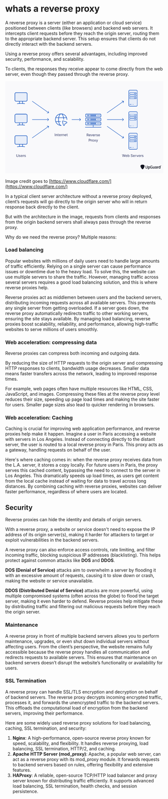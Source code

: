 # whats a reverse proxy

A reverse proxy is a server (either an application or cloud service) positioned between clients (like browsers) and backend web servers. It intercepts client requests before they reach the origin server, routing them to the appropriate backend server. This setup ensures that clients do not directly interact with the backend servers.

Using a reverse proxy offers several advantages, including improved security, performance, and scalability.

To clients, the responses they receive appear to come directly from the web server, even though they passed through the reverse proxy.

![reverse proxy](reverse-proxy.png)

Image credit goes to [https://www.cloudflare.com/](https://www.cloudflare.com/)

In a typical client server architecture without a reverse proxy deployed, client’s requests will go directly to the origin server who will in return response back directly to the client.

But with the architecture in the image, requests from clients and responses from the origin backend servers shall always pass through the reverse proxy.

Why do we need the reverse proxy? Multiple reasons:

### Load balancing

Popular websites with millions of daily users need to handle large amounts of traffic efficiently. Relying on a single server can cause performance issues or downtime due to the heavy load. To solve this, the website can use multiple servers to share the traffic. However, managing traffic across several servers requires a good load balancing solution, and this is where reverse proxies help.

Reverse proxies act as middlemen between users and the backend servers, distributing incoming requests across all available servers. This prevents any single server from getting overloaded. If a server goes down, the reverse proxy automatically redirects traffic to other working servers, ensuring the site stays available. By managing load balancing, reverse proxies boost scalability, reliability, and performance, allowing high-traffic websites to serve millions of users smoothly.

### Web acceleration: compressing data

Reverse proxies can compress both incoming and outgoing data.

By reducing the size of HTTP requests to the origin server and compressing HTTP responses to clients, bandwidth usage decreases. Smaller data means faster transfers across the network, leading to improved response times.

For example, web pages often have multiple resources like HTML, CSS, JavaScript, and images. Compressing these files at the reverse proxy level reduces their size, speeding up page load times and making the site faster for users. Smaller page sizes also lead to quicker rendering in browsers.

### Web acceleration: Caching

Caching is crucial for improving web application performance, and reverse proxies help make it happen. Imagine a user in Paris accessing a website with servers in Los Angeles. Instead of connecting directly to the distant server, the user is routed to a local reverse proxy in Paris. This proxy acts as a gateway, handling requests on behalf of the user.

Here's where caching comes in: when the reverse proxy receives data from the L.A. server, it stores a copy locally. For future users in Paris, the proxy serves this cached content, bypassing the need to connect to the server in Los Angeles. This dramatically speeds up load times, as users get content from the local cache instead of waiting for data to travel across long distances. By combining caching with reverse proxies, websites can deliver faster performance, regardless of where users are located.

## Security 

Reverse proxies can hide the identity and details of origin servers.

With a reverse proxy, a website or service doesn't need to expose the IP address of its origin server(s), making it harder for attackers to target or exploit vulnerabilities in the backend servers.

A reverse proxy can also enforce access controls, rate limiting, and filter incoming traffic, blocking suspicious IP addresses (blacklisting). This helps protect against common attacks like **DOS** and **DDOS**.

**DOS (Denial of Service)** attacks aim to overwhelm a server by flooding it with an excessive amount of requests, causing it to slow down or crash, making the website or service unavailable.

**DDOS (Distributed Denial of Service)** attacks are more powerful, using multiple compromised systems (often across the globe) to flood the target server, making it even harder to defend. Reverse proxies help mitigate these by distributing traffic and filtering out malicious requests before they reach the origin server.

### Maintenance

A reverse proxy in front of multiple backend servers allows you to perform maintenance, upgrades, or even shut down individual servers without affecting users. From the client’s perspective, the website remains fully accessible because the reverse proxy handles all communication and redirects requests to available servers. This ensures that maintenance on backend servers doesn’t disrupt the website’s functionality or availability for users.

### SSL Termination

A reverse proxy can handle SSL/TLS encryption and decryption on behalf of backend servers.  The reverse proxy decrypts incoming encrypted traffic, processes it, and forwards the unencrypted traffic to the backend servers. This offloads the computational load of encryption from the backend servers, improving their performance.

Here are some widely used reverse proxy solutions for load balancing, caching, SSL termination, and security:

1. **Nginx**: A high-performance, open-source reverse proxy known for speed, scalability, and flexibility. It handles reverse proxying, load balancing, SSL termination, HTTP/2, and caching.
2. **Apache HTTP Server (mod_proxy)**: Apache, a popular web server, can act as a reverse proxy with its mod_proxy module. It forwards requests to backend servers based on rules, offering flexibility and extensive features.
3. **HAProxy**: A reliable, open-source TCP/HTTP load balancer and proxy server known for distributing traffic efficiently. It supports advanced load balancing, SSL termination, health checks, and session persistence.